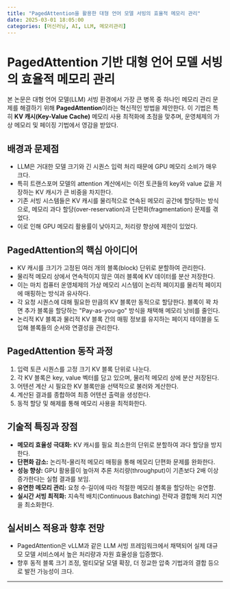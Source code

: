 ```yaml
---
title: "PagedAttention을 활용한 대형 언어 모델 서빙의 효율적 메모리 관리"
date: 2025-03-01 18:05:00
categories: [머신러닝, AI, LLM, 메모리관리]
---
```


# PagedAttention 기반 대형 언어 모델 서빙의 효율적 메모리 관리

본 논문은 대형 언어 모델(LLM) 서빙 환경에서 가장 큰 병목 중 하나인 메모리 관리 문제를 해결하기 위해 **PagedAttention**이라는 혁신적인 방법을 제안한다. 이 기법은 특히 **KV 캐시(Key-Value Cache)** 메모리 사용 최적화에 초점을 맞추며, 운영체제의 가상 메모리 및 페이징 기법에서 영감을 받았다.

## 배경과 문제점
- LLM은 거대한 모델 크기와 긴 시퀀스 입력 처리 때문에 GPU 메모리 소비가 매우 크다.
- 특히 트랜스포머 모델의 attention 계산에서는 이전 토큰들의 key와 value 값을 저장하는 KV 캐시가 큰 비중을 차지한다.
- 기존 서빙 시스템들은 KV 캐시를 물리적으로 연속된 메모리 공간에 할당하는 방식으로, 메모리 과다 할당(over-reservation)과 단편화(fragmentation) 문제를 겪었다.
- 이로 인해 GPU 메모리 활용률이 낮아지고, 처리량 향상에 제한이 있었다.

## PagedAttention의 핵심 아이디어
- KV 캐시를 크기가 고정된 여러 개의 블록(block) 단위로 분할하여 관리한다.
- 물리적 메모리 상에서 연속적이지 않은 여러 블록에 KV 데이터를 분산 저장한다.
- 이는 마치 컴퓨터 운영체제의 가상 메모리 시스템이 논리적 페이지를 물리적 페이지에 매핑하는 방식과 유사하다.
- 각 요청 시퀀스에 대해 필요한 만큼의 KV 블록만 동적으로 할당한다. 블록이 꽉 차면 추가 블록을 할당하는 "Pay-as-you-go" 방식을 채택해 메모리 낭비를 줄인다.
- 논리적 KV 블록과 물리적 KV 블록 간의 매핑 정보를 유지하는 페이지 테이블을 도입해 블록들의 순서와 연결성을 관리한다.

## PagedAttention 동작 과정
1. 입력 토큰 시퀀스를 고정 크기 KV 블록 단위로 나눈다.
2. 각 KV 블록은 key, value 벡터를 담고 있으며, 물리적 메모리 상에 분산 저장된다.
3. 어텐션 계산 시 필요한 KV 블록만을 선택적으로 불러와 계산한다.
4. 계산된 결과를 종합하여 최종 어텐션 출력을 생성한다.
5. 동적 할당 및 해제를 통해 메모리 사용을 최적화한다.

## 기술적 특징과 장점
- **메모리 효율성 극대화:** KV 캐시를 필요 최소한의 단위로 분할하여 과다 할당을 방지한다.
- **단편화 감소:** 논리적-물리적 메모리 매핑을 통해 메모리 단편화 문제를 완화한다.
- **성능 향상:** GPU 활용률이 높아져 추론 처리량(throughput)이 기존보다 2배 이상 증가한다는 실험 결과를 보임.
- **유연한 메모리 관리:** 요청 수·길이에 따라 적절한 메모리 블록을 할당하는 유연함.
- **실시간 서빙 최적화:** 지속적 배치(Continuous Batching) 전략과 결합해 처리 지연을 최소화한다.

## 실서비스 적용과 향후 전망
- PagedAttention은 vLLM과 같은 LLM 서빙 프레임워크에서 채택되어 실제 대규모 모델 서비스에서 높은 처리량과 자원 효율성을 입증했다.
- 향후 동적 블록 크기 조정, 멀티모달 모델 확장, 더 정교한 압축 기법과의 결합 등으로 발전 가능성이 크다.

***
